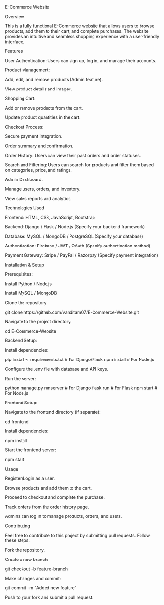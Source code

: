 E-Commerce Website

Overview

This is a fully functional E-Commerce website that allows users to browse products, add them to their cart, and complete purchases. The website provides an intuitive and seamless shopping experience with a user-friendly interface.

Features

User Authentication: Users can sign up, log in, and manage their accounts.

Product Management:

Add, edit, and remove products (Admin feature).

View product details and images.

Shopping Cart:

Add or remove products from the cart.

Update product quantities in the cart.

Checkout Process:

Secure payment integration.

Order summary and confirmation.

Order History: Users can view their past orders and order statuses.

Search and Filtering: Users can search for products and filter them based on categories, price, and ratings.

Admin Dashboard:

Manage users, orders, and inventory.

View sales reports and analytics.

Technologies Used

Frontend: HTML, CSS, JavaScript, Bootstrap

Backend: Django / Flask / Node.js (Specify your backend framework)

Database: MySQL / MongoDB / PostgreSQL (Specify your database)

Authentication: Firebase / JWT / OAuth (Specify authentication method)

Payment Gateway: Stripe / PayPal / Razorpay (Specify payment integration)

Installation & Setup

Prerequisites:

Install Python / Node.js

Install MySQL / MongoDB

Clone the repository:

git clone https://github.com/vanditam07/E-Commerce-Website.git

Navigate to the project directory:

cd E-Commerce-Website

Backend Setup:

Install dependencies:

pip install -r requirements.txt   # For Django/Flask
npm install                        # For Node.js

Configure the .env file with database and API keys.

Run the server:

python manage.py runserver   # For Django
flask run                   # For Flask
npm start                   # For Node.js

Frontend Setup:

Navigate to the frontend directory (if separate):

cd frontend

Install dependencies:

npm install

Start the frontend server:

npm start

Usage

Register/Login as a user.

Browse products and add them to the cart.

Proceed to checkout and complete the purchase.

Track orders from the order history page.

Admins can log in to manage products, orders, and users.

Contributing

Feel free to contribute to this project by submitting pull requests. Follow these steps:

Fork the repository.

Create a new branch:

git checkout -b feature-branch

Make changes and commit:

git commit -m "Added new feature"

Push to your fork and submit a pull request.
